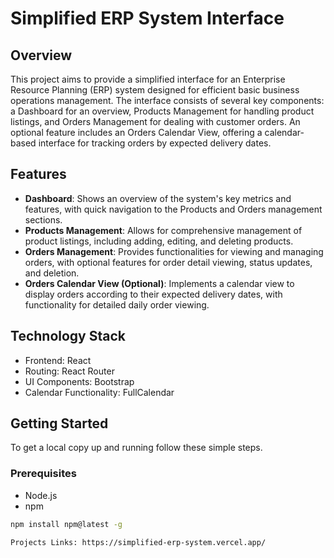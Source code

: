 # Simplified ERP System Interface

## Overview

This project aims to provide a simplified interface for an Enterprise Resource Planning (ERP) system designed for efficient basic business operations management. The interface consists of several key components: a Dashboard for an overview, Products Management for handling product listings, and Orders Management for dealing with customer orders. An optional feature includes an Orders Calendar View, offering a calendar-based interface for tracking orders by expected delivery dates.

## Features

- **Dashboard**: Shows an overview of the system's key metrics and features, with quick navigation to the Products and Orders management sections.
- **Products Management**: Allows for comprehensive management of product listings, including adding, editing, and deleting products.
- **Orders Management**: Provides functionalities for viewing and managing orders, with optional features for order detail viewing, status updates, and deletion.
- **Orders Calendar View (Optional)**: Implements a calendar view to display orders according to their expected delivery dates, with functionality for detailed daily order viewing.

## Technology Stack

- Frontend: React
- Routing: React Router
- UI Components: Bootstrap
- Calendar Functionality: FullCalendar

## Getting Started

To get a local copy up and running follow these simple steps.

### Prerequisites

- Node.js
- npm

```sh
npm install npm@latest -g

Projects Links: https://simplified-erp-system.vercel.app/
```
